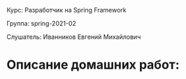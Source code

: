Курс:      Разработчик на Spring Framework

Группа:    spring-2021-02

Слушатель: Иванников Евгений Михайлович

# Описание домашних работ:
